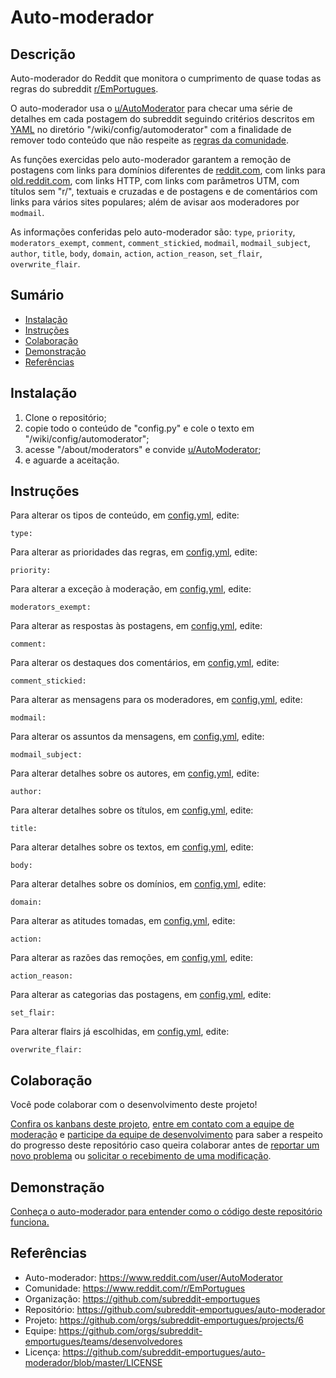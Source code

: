 # Auto-moderador

## Descrição
Auto-moderador do Reddit que monitora o cumprimento de quase todas as regras do subreddit [r/EmPortugues](https://www.reddit.com/r/EmPortugues/).

O auto-moderador usa o [u/AutoModerator](https://www.reddit.com/user/AutoModerator/) para checar uma série de detalhes em cada postagem do subreddit seguindo critérios descritos em [YAML](https://pt.wikipedia.org/wiki/YAML) no diretório "/wiki/config/automoderator" com a finalidade de remover todo conteúdo que não respeite as [regras da comunidade](https://www.reddit.com/r/EmPortugues/about/wiki/rules).

As funções exercidas pelo auto-moderador garantem a remoção de postagens com links para domínios diferentes de [reddit.com](https://www.reddit.com/), com links para [old.reddit.com](https://old.reddit.com/), com links HTTP, com links com parâmetros UTM, com títulos sem "r/", textuais e cruzadas e de postagens e de comentários com links para vários sites populares; além de avisar aos moderadores por `modmail`.

As informações conferidas pelo auto-moderador são: `type`, `priority`, `moderators_exempt`, `comment`, `comment_stickied`, `modmail`, `modmail_subject`, `author`, `title`, `body`, `domain`, `action`, `action_reason`, `set_flair`, `overwrite_flair`.

## Sumário
* [Instalação](#Instalação)
* [Instruções](#Instruções)
* [Colaboração](#Colaboração)
* [Demonstração](#Demonstração)
* [Referências](#Referências)

## Instalação
1. Clone o repositório;
2. copie todo o conteúdo de "config.py" e cole o texto em "/wiki/config/automoderator";
3. acesse "/about/moderators" e convide [u/AutoModerator](https://www.reddit.com/user/AutoModerator);
4. e aguarde a aceitação.

## Instruções
Para alterar os tipos de conteúdo, em [config.yml](https://github.com/subreddit-emportugues/auto-moderador/blob/master/config.yml), edite:
```
type:
```

Para alterar as prioridades das regras, em [config.yml](https://github.com/subreddit-emportugues/auto-moderador/blob/master/config.yml), edite:
```
priority:
```

Para alterar a exceção à moderação, em [config.yml](https://github.com/subreddit-emportugues/auto-moderador/blob/master/config.yml), edite:
```
moderators_exempt:
```

Para alterar as respostas às postagens, em [config.yml](https://github.com/subreddit-emportugues/auto-moderador/blob/master/config.yml), edite:
```
comment:
```

Para alterar os destaques dos comentários, em [config.yml](https://github.com/subreddit-emportugues/auto-moderador/blob/master/config.yml), edite:
```
comment_stickied:
```

Para alterar as mensagens para os moderadores, em [config.yml](https://github.com/subreddit-emportugues/auto-moderador/blob/master/config.yml), edite:
```
modmail:
```

Para alterar os assuntos da mensagens, em [config.yml](https://github.com/subreddit-emportugues/auto-moderador/blob/master/config.yml), edite:
```
modmail_subject:
```

Para alterar detalhes sobre os autores, em [config.yml](https://github.com/subreddit-emportugues/auto-moderador/blob/master/config.yml), edite:
```
author:
```

Para alterar detalhes sobre os títulos, em [config.yml](https://github.com/subreddit-emportugues/auto-moderador/blob/master/config.yml), edite:
```
title:
```

Para alterar detalhes sobre os textos, em [config.yml](https://github.com/subreddit-emportugues/auto-moderador/blob/master/config.yml), edite:
```
body:
```

Para alterar detalhes sobre os domínios, em [config.yml](https://github.com/subreddit-emportugues/auto-moderador/blob/master/config.yml), edite:
```
domain:
```

Para alterar as atitudes tomadas, em [config.yml](https://github.com/subreddit-emportugues/auto-moderador/blob/master/config.yml), edite:
```
action:
```

Para alterar as razões das remoções, em [config.yml](https://github.com/subreddit-emportugues/auto-moderador/blob/master/config.yml), edite:
```
action_reason:
```

Para alterar as categorias das postagens, em [config.yml](https://github.com/subreddit-emportugues/auto-moderador/blob/master/config.yml), edite:
```
set_flair:
```

Para alterar flairs já escolhidas, em [config.yml](https://github.com/subreddit-emportugues/auto-moderador/blob/master/config.yml), edite:
```
overwrite_flair:
```

## Colaboração

Você pode colaborar com o desenvolvimento deste projeto! 

[Confira os kanbans deste projeto](https://github.com/orgs/subreddit-emportugues/projects/6), [entre em contato com a equipe de moderação](https://reddit.com/message/compose?to=/r/EmPortugues) e [participe da equipe de desenvolvimento](https://github.com/orgs/subreddit-emportugues/teams/desenvolvedores) para saber a respeito do progresso deste repositório caso queira colaborar antes de [reportar um novo problema](https://github.com/subreddit-emportugues/auto-moderador/issues) ou [solicitar o recebimento de uma modificação](https://github.com/subreddit-emportugues/auto-moderador/pulls).

## Demonstração

[Conheça o auto-moderador para entender como o código deste repositório funciona.](https://www.reddit.com/user/AutoModerator)

## Referências

* Auto-moderador: https://www.reddit.com/user/AutoModerator
* Comunidade: https://www.reddit.com/r/EmPortugues
* Organização: https://github.com/subreddit-emportugues
* Repositório: https://github.com/subreddit-emportugues/auto-moderador
* Projeto: https://github.com/orgs/subreddit-emportugues/projects/6
* Equipe: https://github.com/orgs/subreddit-emportugues/teams/desenvolvedores
* Licença: https://github.com/subreddit-emportugues/auto-moderador/blob/master/LICENSE

